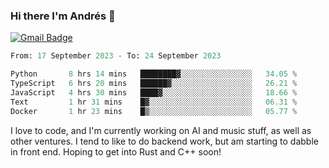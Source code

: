### Hi there I'm Andrés :lemon:

[![Gmail Badge](https://img.shields.io/badge/-gmail-c14438?style=flat-square&logo=Gmail&logoColor=white&link=mailto:houshuai0816@gmail.com)](mailto:ahduvvuri@gmail.com)

<!--START_SECTION:waka-->

```python
From: 17 September 2023 - To: 24 September 2023

Python       8 hrs 14 mins   ████████▓░░░░░░░░░░░░░░░░   34.05 %
TypeScript   6 hrs 20 mins   ██████▓░░░░░░░░░░░░░░░░░░   26.21 %
JavaScript   4 hrs 30 mins   ████▓░░░░░░░░░░░░░░░░░░░░   18.66 %
Text         1 hr 31 mins    █▓░░░░░░░░░░░░░░░░░░░░░░░   06.31 %
Docker       1 hr 23 mins    █▒░░░░░░░░░░░░░░░░░░░░░░░   05.77 %
```

<!--END_SECTION:waka-->

I love to code, and I'm currently working on AI and music stuff, as well as other ventures. I tend to like to do backend work, but am starting to dabble in front end. Hoping to get into Rust and C++ soon!
